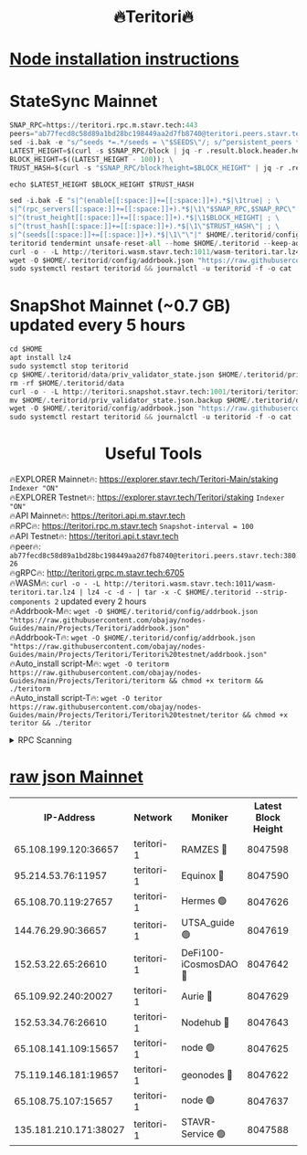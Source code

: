 <h1 align="center"> 🔥Teritori🔥</h1>


[Node installation instructions](https://github.com/obajay/nodes-Guides/tree/main/Projects/Teritori)
=

# StateSync Mainnet
```python
SNAP_RPC=https://teritori.rpc.m.stavr.tech:443
peers="ab77fecd8c58d89a1bd28bc198449aa2d7fb8740@teritori.peers.stavr.tech:38026"
sed -i.bak -e "s/^seeds *=.*/seeds = \"$SEEDS\"/; s/^persistent_peers *=.*/persistent_peers = \"$PEERS\"/" $HOME/.teritorid/config/config.toml
LATEST_HEIGHT=$(curl -s $SNAP_RPC/block | jq -r .result.block.header.height); \
BLOCK_HEIGHT=$((LATEST_HEIGHT - 100)); \
TRUST_HASH=$(curl -s "$SNAP_RPC/block?height=$BLOCK_HEIGHT" | jq -r .result.block_id.hash)

echo $LATEST_HEIGHT $BLOCK_HEIGHT $TRUST_HASH

sed -i.bak -E "s|^(enable[[:space:]]+=[[:space:]]+).*$|\1true| ; \
s|^(rpc_servers[[:space:]]+=[[:space:]]+).*$|\1\"$SNAP_RPC,$SNAP_RPC\"| ; \
s|^(trust_height[[:space:]]+=[[:space:]]+).*$|\1$BLOCK_HEIGHT| ; \
s|^(trust_hash[[:space:]]+=[[:space:]]+).*$|\1\"$TRUST_HASH\"| ; \
s|^(seeds[[:space:]]+=[[:space:]]+).*$|\1\"\"|" $HOME/.teritorid/config/config.toml
teritorid tendermint unsafe-reset-all --home $HOME/.teritorid --keep-addr-book
curl -o - -L http://teritori.wasm.stavr.tech:1011/wasm-teritori.tar.lz4 | lz4 -c -d - | tar -x -C $HOME/.teritorid --strip-components 2
wget -O $HOME/.teritorid/config/addrbook.json "https://raw.githubusercontent.com/obajay/nodes-Guides/main/Projects/Teritori/addrbook.json"
sudo systemctl restart teritorid && journalctl -u teritorid -f -o cat
```

# SnapShot Mainnet (~0.7 GB) updated every 5 hours
```python
cd $HOME
apt install lz4
sudo systemctl stop teritorid
cp $HOME/.teritorid/data/priv_validator_state.json $HOME/.teritorid/priv_validator_state.json.backup
rm -rf $HOME/.teritorid/data
curl -o - -L http://teritori.snapshot.stavr.tech:1001/teritori/teritori-snap.tar.lz4 | lz4 -c -d - | tar -x -C $HOME/.teritorid --strip-components 2
mv $HOME/.teritorid/priv_validator_state.json.backup $HOME/.teritorid/data/priv_validator_state.json
wget -O $HOME/.teritorid/config/addrbook.json "https://raw.githubusercontent.com/obajay/nodes-Guides/main/Projects/Teritori/addrbook.json"
sudo systemctl restart teritorid && journalctl -u teritorid -f -o cat
```
 <h1 align="center"> Useful Tools</h1>

🔥EXPLORER Mainnet🔥:      https://explorer.stavr.tech/Teritori-Main/staking      `Indexer "ON"` \
🔥EXPLORER Testnet🔥:        https://explorer.stavr.tech/Teritori/staking            `Indexer "ON"` \
🔥API Mainnet🔥:                   https://teritori.api.m.stavr.tech \
🔥RPC🔥:                                   https://teritori.rpc.m.stavr.tech                         `Snapshot-interval = 100` \
🔥API Testnet🔥:                     https://teritori.api.t.stavr.tech \
🔥peer🔥:                     `ab77fecd8c58d89a1bd28bc198449aa2d7fb8740@teritori.peers.stavr.tech:38026` \
🔥gRPC🔥:                                http://teritori.grpc.m.stavr.tech:6705 \
🔥WASM🔥: ```curl -o - -L http://teritori.wasm.stavr.tech:1011/wasm-teritori.tar.lz4 | lz4 -c -d - | tar -x -C $HOME/.teritorid --strip-components 2``` updated every 2 hours \
🔥Addrbook-M🔥:    ```wget -O $HOME/.teritorid/config/addrbook.json "https://raw.githubusercontent.com/obajay/nodes-Guides/main/Projects/Teritori/addrbook.json"``` \
🔥Addrbook-T🔥:    ```wget -O $HOME/.teritorid/config/addrbook.json "https://raw.githubusercontent.com/obajay/nodes-Guides/main/Projects/Teritori/Teritori%20testnet/addrbook.json"``` \
🔥Auto_install script-M🔥: ```wget -O teritorm https://raw.githubusercontent.com/obajay/nodes-Guides/main/Projects/Teritori/teritorm && chmod +x teritorm && ./teritorm``` \
🔥Auto_install script-T🔥: ```wget -O teritor https://raw.githubusercontent.com/obajay/nodes-Guides/main/Projects/Teritori/Teritori%20testnet/teritor && chmod +x teritor && ./teritor```

<details>
<summary>RPC Scanning</summary>

<h2 align="center"> We scan nodes in real time every 4 hours. And we provide the final result of RPC endpoints.
We cannot influence the operation of these nodes in any way. </h2>


```python
If Voting Power is higher than 0 --> then the Node is a validator of the network and may be subject to attack and be a potential threat to the chain.
```
```python
We marked such validators with a red symbol
```

</details>

[raw json Mainnet](https://rpc-check.teritorim.stavr.tech/teritorim/rpc-teritorim-result.json)
=



<table><tr><th>IP-Address</th><th>Network</th><th>Moniker</th><th>Latest Block Height</th><th>Earliest Block Height</th><th>Catching Up</th><th>Tx Index</th><th>Voting Power</th><th>Scan Time</th></tr><tr><td>65.108.199.120:36657</td><td>teritori-1</td><td>RAMZES 🔴</td><td>8047598</td><td>5996001</td><td>False</td><td>on</td><td>788344</td><td>2024-03-27T00:59:21.494150621UTC</td></tr><tr><td>95.214.53.76:11957</td><td>teritori-1</td><td>Equinox 🔴</td><td>8047590</td><td>7203180</td><td>False</td><td>on</td><td>1546074</td><td>2024-03-27T00:58:34.283559930UTC</td></tr><tr><td>65.108.70.119:27657</td><td>teritori-1</td><td>Hermes 🟢</td><td>8047626</td><td>7203180</td><td>False</td><td>on</td><td>0</td><td>2024-03-27T01:02:07.285617772UTC</td></tr><tr><td>144.76.29.90:36657</td><td>teritori-1</td><td>UTSA_guide 🟢</td><td>8047619</td><td>7208001</td><td>False</td><td>on</td><td>0</td><td>2024-03-27T01:01:28.364978467UTC</td></tr><tr><td>152.53.22.65:26610</td><td>teritori-1</td><td>DeFi100-iCosmosDAO 🔴</td><td>8047642</td><td>7536429</td><td>False</td><td>on</td><td>1441403</td><td>2024-03-27T01:03:40.589193702UTC</td></tr><tr><td>65.109.92.240:20027</td><td>teritori-1</td><td>Aurie 🔴</td><td>8047629</td><td>7568001</td><td>False</td><td>on</td><td>119310</td><td>2024-03-27T01:02:24.038190938UTC</td></tr><tr><td>152.53.34.76:26610</td><td>teritori-1</td><td>Nodehub 🔴</td><td>8047643</td><td>7580883</td><td>False</td><td>on</td><td>65696</td><td>2024-03-27T01:03:47.162834021UTC</td></tr><tr><td>65.108.141.109:15657</td><td>teritori-1</td><td>node 🟢</td><td>8047625</td><td>7714496</td><td>False</td><td>on</td><td>0</td><td>2024-03-27T01:02:02.234314884UTC</td></tr><tr><td>75.119.146.181:19657</td><td>teritori-1</td><td>geonodes 🔴</td><td>8047622</td><td>7747478</td><td>False</td><td>on</td><td>37760</td><td>2024-03-27T01:01:45.298003937UTC</td></tr><tr><td>65.108.75.107:15657</td><td>teritori-1</td><td>node 🟢</td><td>8047637</td><td>7995732</td><td>False</td><td>on</td><td>0</td><td>2024-03-27T01:03:09.226131130UTC</td></tr><tr><td>135.181.210.171:38027</td><td>teritori-1</td><td>STAVR-Service 🟢</td><td>8047588</td><td>8045501</td><td>False</td><td>on</td><td>0</td><td>2024-03-27T00:58:25.774788395UTC</td></tr></table>
